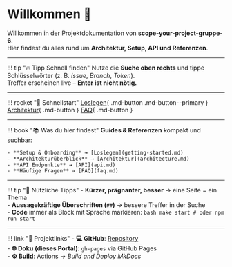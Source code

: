# Willkommen 👋

Willkommen in der Projektdokumentation von **scope-your-project-gruppe-6**.  
Hier findest du alles rund um **Architektur, Setup, API und Referenzen**.

---

!!! tip "🔥 Tipp Schnell finden"
    Nutze die **Suche oben rechts** und tippe Schlüsselwörter (z. B. *Issue*, *Branch*, *Token*).  
    Treffer erscheinen live – **Enter ist nicht nötig.**

---

!!! rocket "🚀 Schnellstart"
    [Loslegen](getting-started.md){ .md-button .md-button--primary }
	[Architektur](architecture.md){ .md-button }
    [FAQ](faq.md){ .md-button }  

---

!!! book "📚 Was du hier findest"
    **Guides & Referenzen** kompakt und suchbar:

    - **Setup & Onboarding** → [Loslegen](getting-started.md)  
    - **Architekturüberblick** → [Architektur](architecture.md)  
    - **API Endpunkte** → [API](api.md)  
    - **Häufige Fragen** → [FAQ](faq.md)  

---

!!! tip "🔧 Nützliche Tipps"
    - **Kürzer, prägnanter, besser** → eine Seite = ein Thema  
    - **Aussagekräftige Überschriften (`##`)** → bessere Treffer in der Suche  
    - **Code** immer als Block mit Sprache markieren:
      ```bash
      make start
      # oder
      npm run start
      ```

---

!!! link "🔗 Projektlinks"
    - **💻 GitHub**: [Repository](https://github.com/HSLU-Exercise/scope-your-project-gruppe-6)  
    - **🌐 Doku (dieses Portal)**: `gh-pages` via GitHub Pages  
    - **⚙️ Build**: Actions → *Build and Deploy MkDocs*

